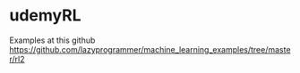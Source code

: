 # udemyRL

Examples at this github  https://github.com/lazyprogrammer/machine_learning_examples/tree/master/rl2
